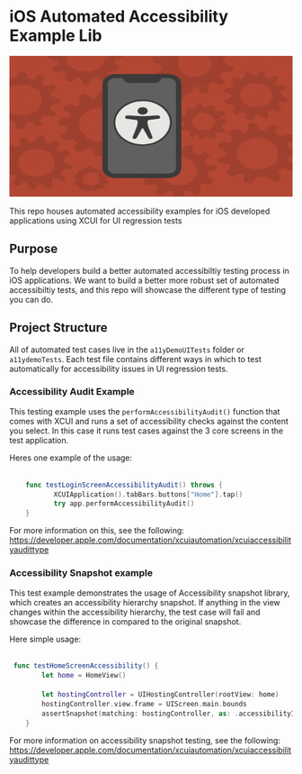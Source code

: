 # iOS Automated Accessibility Example Lib
<div align="center">
 <img src="./mobilebanner.png" alt="iOS Automation Logo"  width="700" height="250">
</div>


This repo houses automated accessibility examples for iOS developed applications using XCUI for UI regression tests

## Purpose

To help developers build a better automated accessibiltiy testing process in iOS applications. We want to build a better more robust set of automated accessibiltiy tests, and this repo will showcase the different type of testing you can do. 


## Project Structure

All of automated test cases live in the `a11yDemoUITests` folder or `a11ydemoTests`. Each test file contains different ways in which to test automatically for accessibility issues in UI regression tests. 

### Accessibility Audit Example

This testing example uses the `performAccessibilityAudit()` function that comes with XCUI and runs a set of accessibility checks against the content you select. In this case it runs test cases against the 3 core screens in the test application. 

Heres one example of the usage: 

``` swift

    func testLoginScreenAccessibilityAudit() throws {
           XCUIApplication().tabBars.buttons["Home"].tap()
           try app.performAccessibilityAudit()
    }
```

For more information on this, see the following: https://developer.apple.com/documentation/xcuiautomation/xcuiaccessibilityaudittype 

### Accessibility Snapshot example

This test example demonstrates the usage of Accessibility snapshot library, which creates an accessibility hierarchy snapshot. If anything in the view changes within the accessibility hierarchy, the test case will fail and showcase the difference in compared to the original snapshot. 

Here simple usage: 

``` swift

 func testHomeScreenAccessibility() {
        let home = HomeView()
        
        let hostingController = UIHostingController(rootView: home)
        hostingController.view.frame = UIScreen.main.bounds
        assertSnapshot(matching: hostingController, as: .accessibilityImage)
    }

```

For more information on accessibility snapshot testing, see the following: [https://developer.apple.com/documentation/xcuiautomation/xcuiaccessibilityaudittype ](https://github.com/cashapp/AccessibilitySnapshot)
